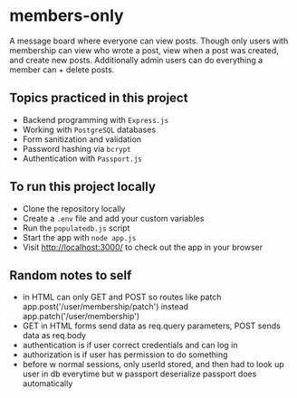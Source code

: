 # members-only

A message board where everyone can view posts. Though only users with membership can view who wrote a post, view when a post was created, and create new posts. Additionally admin users can do everything a member can + delete posts.

## Topics practiced in this project

- Backend programming with `Express.js`
- Working with `PostgreSQL` databases
- Form sanitization and validation
- Password hashing via `bcrypt`
- Authentication with `Passport.js`

## To run this project locally

- Clone the repository locally
- Create a `.env` file and add your custom variables
- Run the `populatedb.js` script
- Start the app with `node app.js`
- Visit [http://localhost:3000/](http://localhost:3000/) to check out the app in your browser

## Random notes to self

- in HTML can only GET and POST so routes like patch app.post('/user/membership/patch') instead app.patch('/user/membership')
- GET in HTML forms send data as req.query parameters, POST sends data as req.body
- authentication is if user correct credentials and can log in
- authorization is if user has permission to do something
- before w normal sessions, only userId stored, and then had to look up user in db everytime but w passport deserialize passport does automatically
